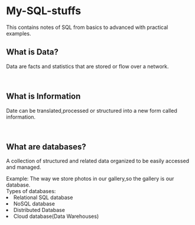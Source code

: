# My-SQL-stuffs
This contains notes of SQL from basics to advanced with practical examples.

<h2> What is Data?</h2>
<p>Data are facts and statistics that are stored or flow over a network.</p>

<br>

<h2>What is Information</h2>
<p>Date can be translated,processed or structured into a new form called information.</p>
<br>
<h2>What are databases?</h2>
<p>A collection of structured and related data organized to be easily accessed and managed.</p>
Example: The way we store photos in our gallery,so the gallery is our database.
 <br>
 Types of databases:
 <li>Relational SQL database</li>
 <li>NoSQL database</li>
 <li>Distributed Database</li>
 <li>Cloud database(Data Warehouses)</li>
